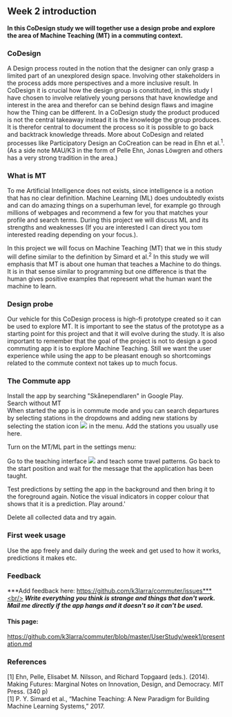 ## Week 2 introduction
**In this CoDesign study we will together use a design probe and explore the area of Machine Teaching (MT) in a commuting context.**

### CoDesign

A Design process routed in the notion that the designer can only grasp a limited part of an unexplored design space. Involving other stakeholders in the process adds more perspectives and a more inclusive result. In CoDesign it is crucial how the design group is constituted, in this study I have chosen to involve relatively young persons that have knowledge and interest in the area and therefor can se behind design flaws and imagine how the Thing can be different. In a CoDesign study the product produced is not the central takeaway instead it is the knowledge the group produces. It is therefor central to document the process so it is possible to go back and backtrack knowledge threads. More about CoDesign and related processes like Participatory Design an CoCreation can be read in Ehn et al.<sup>1</sup>. (As a side note MAU/K3 in the form of Pelle Ehn, Jonas Löwgren and others has a very strong tradition in the area.)

### What is MT
To me Artificial Intelligence does not exists, since intelligence is a notion that has no clear definition. Machine Learning (ML) does undoubtedly exists and can do amazing things on a superhuman level, for example go through millions of webpages and recommend a few for you that matches your profile and search terms. During this project we will discuss ML and its strengths and weaknesses (If you are interested I can direct you tom interested reading depending on your focus.).

In this project we will focus on Machine Teaching (MT) that we in this study will define similar to the definition by Simard et al.<sup>2</sup> In this study we will emphasis that MT is about one human that teaches a Machine to do things. It is in that sense similar to programming but one difference is that the human gives positive examples that represent what the human want the machine to learn.

### Design probe
Our vehicle for this CoDesign process is high-fi prototype created so it can be used to explore MT. It is important to see the status of the prototype as a starting point for this project and that it will evolve during the study. It is also important to remember that the goal of the project is not to design a good commuting app it is to explore Machine Teaching. Still we want the user experience while using the app to be pleasant enough so shortcomings related to the commute context not takes up to much focus.

### The Commute app
Install the app by searching "Skånependlaren" in Google Play.\
Search without MT\
When started the app is in commute mode and you can search departures by selecting stations in the dropdowns and adding new stations by selecting the station icon ![](station_blue_2.png) in the menu. Add the stations you usually use here.

Turn on the MT/ML part in the settings menu:

Go to the teaching interface ![](ai_head_hollow.png) and teach some travel patterns. Go back to the start position and wait for the message that the application has been taught.

Test predictions by setting the app in the background and then bring it to the foreground again. Notice the visual indicators in copper colour that shows that it is a prediction. Play around.'

Delete all collected data and try again.

### First week usage
Use the app freely and daily during the week and get used to how it works, predictions it makes etc.

### Feedback

***Add feedback here:
https://github.com/k3larra/commuter/issues***<br/>
***Write everything you think is strange and things that don't work.***<br/>
***Mail me directly if the app hangs and it doesn't so it can't be used.***


#### This page:
https://github.com/k3larra/commuter/blob/master/UserStudy/week1/presentation.md

### References
[1] Ehn, Pelle, Elisabet M. Nilsson, and Richard Topgaard (eds.). (2014). Making Futures: Marginal Notes on Innovation, Design, and Democracy. MIT Press. (340 p)<br/>
[1] P. Y. Simard et al., “Machine Teaching: A New Paradigm for Building Machine Learning Systems,” 2017.
